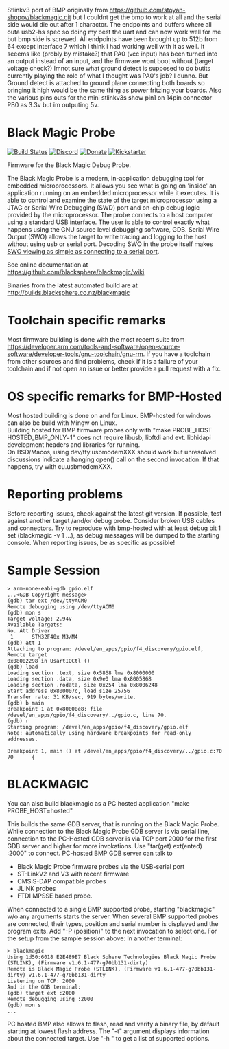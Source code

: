 Stlinkv3 port of BMP originally from https://github.com/stoyan-shopov/blackmagic.git  but I couldnt get the bmp to work at all
and the serial side would die out after 1 charactor. The endpoints and buffers where all outa usb2-hs spec so doing my best
the uart and can now work well for me but bmp side is screwed. All endpoints have been brought up to 512b from 64 except
interface 7 which I think i had working well with it as well. It seeems like (probly by mistake?) that PA0 (vcc input)
has been turned into an output instead of an input, and the firmware wont boot without (target voltage check?) Imnot sure
what ground detect is supposed to do butits currently playing the role of what I thought was PA0's job? I dunno. But
Ground detect is attached to ground plane connecting both boards so bringing it high would be the same thing as power fritzing
your boards. Also the various pins outs for the mini stlinkv3s show pin1 on 14pin connector PB0 as 3.3v but im outputing 5v.




Black Magic Probe
=================

[![Build Status](https://travis-ci.org/blacksphere/blackmagic.svg?branch=master)](https://travis-ci.org/blacksphere/blackmagic)
[![Discord](https://img.shields.io/discord/613131135903596547?logo=discord)](https://discord.gg/P7FYThy)
[![Donate](https://img.shields.io/badge/paypal-donate-blue.svg)](https://www.paypal.com/cgi-bin/webscr?cmd=_s-xclick&hosted_button_id=N84QYNAM2JJQG)
[![Kickstarter](https://img.shields.io/badge/kickstarter-back%20us-14e16e.svg)](https://www.kickstarter.com/projects/esden/1bitsy-and-black-magic-probe-demystifying-arm-prog)

Firmware for the Black Magic Debug Probe.

The Black Magic Probe is a modern, in-application debugging tool for
embedded microprocessors. It allows you see what is going on 'inside' an
application running on an embedded microprocessor while it executes. It is
able to control and examine the state of the target microprocessor using a
JTAG or Serial Wire Debugging (SWD) port and on-chip debug logic provided
by the microprocessor. The probe connects to a host computer using a
standard USB interface. The user is able to control exactly what happens
using the GNU source level debugging software, GDB.
Serial Wire Output (SWO) allows the target to write tracing and logging to the host
without using usb or serial port. Decoding SWO in the probe itself
makes [SWO viewing as simple as connecting to a serial port](https://github.com/blacksphere/blackmagic/wiki/Serial-Wire-Output).

See online documentation at https://github.com/blacksphere/blackmagic/wiki

Binaries from the latest automated build are at http://builds.blacksphere.co.nz/blackmagic

Toolchain specific remarks
==========================
Most firmware building is done with the most recent suite from https://developer.arm.com/tools-and-software/open-source-software/developer-tools/gnu-toolchain/gnu-rm.
If you have a toolchain from other sources and find problems, check if it is a failure of your toolchain and if not open an issue or better provide a pull request with a fix.

OS specific remarks for BMP-Hosted
==================================
Most hosted building is done on and for Linux. BMP-hosted for windows can also be build with Mingw on Linux.<br>
Building hosted for BMP firmware probes only with "make PROBE_HOST HOSTED_BMP_ONLY=1" does not require libusb, libftdi and evt. libhidapi development headers and libraries for running.<br>
On BSD/Macos, using dev/tty.usbmodemXXX should work but unresolved discussions indicate a hanging open() call on the second invocation. If that happens, try with cu.usbmodemXXX.<br>

Reporting problems
==================
Before reporting issues, check against the latest git version. If possible, test against another target /and/or debug probe. Consider broken USB cables and connectors. Try to reproduce with bmp-hosted with at least debug bit 1 set (blackmagic -v 1 ...), as debug messages will be dumped to the starting console. When reporting issues, be as specific as possible!

Sample Session
=============
```console
> arm-none-eabi-gdb gpio.elf
...<GDB Copyright message>
(gdb) tar ext /dev/ttyACM0
Remote debugging using /dev/ttyACM0
(gdb) mon s
Target voltage: 2.94V
Available Targets:
No. Att Driver
 1      STM32F40x M3/M4
(gdb) att 1
Attaching to program: /devel/en_apps/gpio/f4_discovery/gpio.elf, Remote target
0x08002298 in UsartIOCtl ()
(gdb) load
Loading section .text, size 0x5868 lma 0x8000000
Loading section .data, size 0x9e0 lma 0x8005868
Loading section .rodata, size 0x254 lma 0x8006248
Start address 0x800007c, load size 25756
Transfer rate: 31 KB/sec, 919 bytes/write.
(gdb) b main
Breakpoint 1 at 0x80000e8: file /devel/en_apps/gpio/f4_discovery/../gpio.c, line 70.
(gdb) r
Starting program: /devel/en_apps/gpio/f4_discovery/gpio.elf
Note: automatically using hardware breakpoints for read-only addresses.

Breakpoint 1, main () at /devel/en_apps/gpio/f4_discovery/../gpio.c:70
70      {
```

BLACKMAGIC
==========

You can also build blackmagic as a PC hosted application
"make PROBE_HOST=hosted"

This builds the same GDB server, that is running on the Black Magic Probe.
While connection to the Black Magic Probe GDB server is via serial line,
connection to the PC-Hosted GDB server is via TCP port 2000 for the first
GDB server and higher for more invokations. Use "tar(get) ext(ented) :2000"
to connect.
PC-hosted BMP GDB server can talk to
- Black Magic Probe firmware probes via the USB-serial port
- ST-LinkV2 and V3 with recent firmware
- CMSIS-DAP compatible probes
- JLINK probes
- FTDI MPSSE based probe.

When connected to a single BMP supported probe, starting "blackmagic" w/o any
arguments starts the server. When several BMP supported probes are connected,
their types, position and serial number is displayed and the program exits.
Add "-P (position)" to the next invocation to select one.
For the setup from the sample session above:
In another terminal:
```console
> blackmagic
Using 1d50:6018 E2E489E7 Black Sphere Technologies Black Magic Probe (STLINK), (Firmware v1.6.1-477-g70bb131-dirty)
Remote is Black Magic Probe (STLINK), (Firmware v1.6.1-477-g70bb131-dirty) v1.6.1-477-g70bb131-dirty
Listening on TCP: 2000
And in the GDB terminal:
(gdb) target ext :2000
Remote debugging using :2000
(gdb) mon s
...
```

PC hosted BMP also allows to flash, read and verify a binary file, by default
starting at lowest flash address. The "-t" argument displays information about the
connected target. Use "-h " to get a list of supported options.

